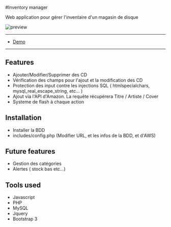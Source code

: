 
#Inventory manager

Web application pour gérer l'inventaire d'un magasin de disque 

![preview](https://inventory.lucdandrel.com/assets/img/screen.png)

---
- [Demo](https://inventory.lucdandrel.com)
---

## Features
- Ajouter/Modifier/Supprimer des CD 
- Vérification des champs pour l'ajout et la modification des CD
- Protection des input contre les injections SQL ( htmlspecialchars, mysql_real_escape_string, etc... )
- Ajout via l'API d'Amazon. La requête récupérera Titre / Artiste / Cover
- Systeme de flash à chaque action

## Installation 
- Installer la BDD
- includes/config.php (Modifier URL, et les infos de la BDD, et d'AWS)

## Future features
- Gestion des catégories
- Alertes ( stock bas etc...)


## Tools used
- Javascript
- PHP
- MySQL
- Jquery
- Bootstrap 3 

